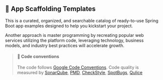 ## 📐 App Scaffolding Templates

This is a curated, organized, and searchable catalog of ready-to-use Spring Boot app examples designed to help you kickstart your project.

Another approach is master programming by recreating popular web services utilizing the platform code, leveraging technology, business models, and industry best practices will accelerate growth.

> #### 🚥 Code conventions
>
> The code follows [Google Code Conventions](https://google.github.io/styleguide/javaguide.html).
> Code quality is measured by [SonarQube](https://docs.sonarsource.com/), [PMD](https://pmd.github.io/), [CheckStyle](https://checkstyle.sourceforge.io/), [SpotBugs](https://spotbugs.github.io/), [Qulice](https://www.qulice.com/)

